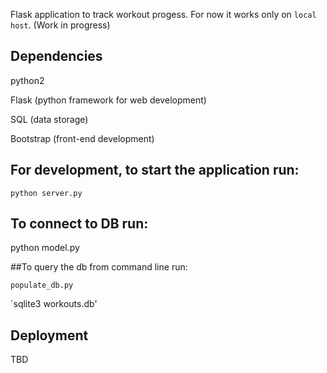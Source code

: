 Flask application to track workout progess. For now it works only on `local host`. (Work in progress)

## Dependencies
python2

Flask (python framework for web development)

SQL (data storage)

Bootstrap (front-end development)

## For development, to start the application run:

`python server.py`

## To connect to DB run:

python model.py


##To query the db from command line run:

`populate_db.py`

`sqlite3 workouts.db'

## Deployment

TBD
